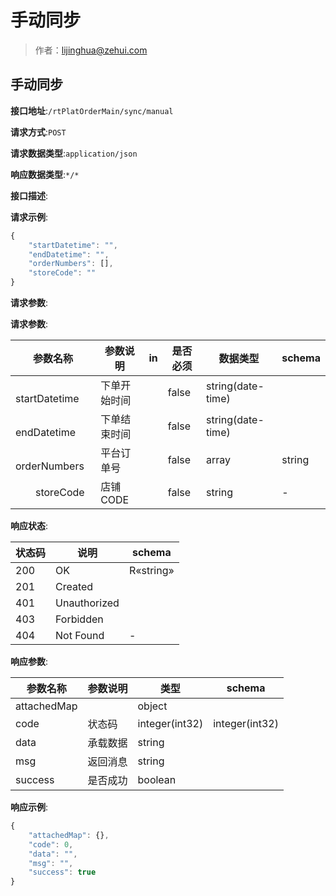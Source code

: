 # 手动同步

> 作者：lijinghua@zehui.com

## 手动同步


**接口地址**:`/rtPlatOrderMain/sync/manual`


**请求方式**:`POST`


**请求数据类型**:`application/json`


**响应数据类型**:`*/*`


**接口描述**:


**请求示例**:


```javascript
{
	"startDatetime": "",
	"endDatetime": "",
	"orderNumbers": [],
	"storeCode": ""
}
```


**请求参数**:


**请求参数**:


| 参数名称 | 参数说明 | in    | 是否必须 | 数据类型 | schema |
| -------- | -------- | ----- | -------- | -------- | ------ |
|&emsp;&emsp;startDatetime|下单开始时间||false|string(date-time)||
|&emsp;&emsp;endDatetime|下单结束时间||false|string(date-time)||
|&emsp;&emsp;orderNumbers|平台订单号||false|array|string|
|&emsp;&emsp;storeCode|店铺CODE||false|string|-|


**响应状态**:


| 状态码 | 说明 | schema |
| -------- | -------- | ----- | 
|200|OK|R«string»|
|201|Created||
|401|Unauthorized||
|403|Forbidden||
|404|Not Found|-|


**响应参数**:


| 参数名称 | 参数说明 | 类型 | schema |
| -------- | -------- | ----- |----- | 
|attachedMap||object||
|code|状态码|integer(int32)|integer(int32)|
|data|承载数据|string||
|msg|返回消息|string||
|success|是否成功|boolean||


**响应示例**:
```javascript
{
	"attachedMap": {},
	"code": 0,
	"data": "",
	"msg": "",
	"success": true
}
```